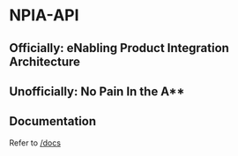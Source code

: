# NPIA-API

## Officially: eNabling Product Integration Architecture

## Unofficially: No Pain In the A**


## Documentation

Refer to [/docs](https://okestro-aidevops.github.io/npia-api/) 
